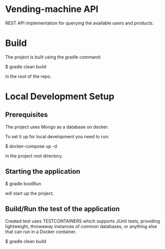 # Vending-machine API

REST API implementation for querying the available users and products.

# Build

The project is built using the gradle command:

$ gradle clean build

in the root of the repo.

# Local Development Setup

## Prerequisites

The project uses Mongo as a database on docker.

To set it up for local development you need to run:

$ docker-compose up -d

in the project root directory.

## Starting the application

$ gradle bootRun

will start up the project.

## Build/Run the test of the application

Created test uses TESTCONTAINERS which supports JUnit tests, providing lightweight, throwaway instances of common
databases, or anything else that can run in a Docker container.

$ gradle clean build
